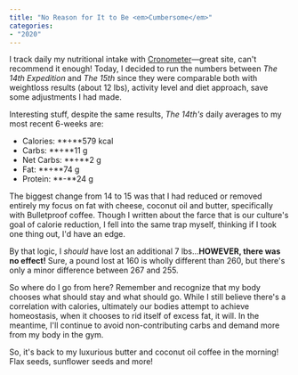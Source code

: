 ```yaml
---
title: "No Reason for It to Be <em>Cumbersome</em>"
categories:
- "2020"
---
```


I track daily my nutritional intake with [Cronometer](https://cronometer.com/)—great site, can't recommend it enough!  Today, I decided to run the numbers between *The 14th Expedition* and *The 15th* since they were comparable both with weightloss results (about 12 lbs), activity level and diet approach, save some adjustments I had made.

Interesting stuff, despite the same results, *The 14th's* daily averages to my most recent 6-weeks are:

* Calories: **+**579 kcal
* Carbs: **+**11 g
* Net Carbs: **+**2 g
* Fat: **+**74 g
* Protein: **-**24 g 

The biggest change from 14 to 15 was that I had reduced or removed entirely my focus on fat with cheese, coconut oil and butter, specifically with Bulletproof coffee.  Though I written about the farce that is our culture's goal of calorie reduction, I fell into the same trap myself, thinking if I took one thing out, I'd have an edge.

By that logic, I *should* have lost an additional 7 lbs...**HOWEVER, there was no effect!**  Sure, a pound lost at 160 is wholly different than 260, but there's only a minor difference between 267 and 255.

So where do I go from here?  Remember and recognize that my body chooses what should stay and what should go.  While I still believe there's a correlation with calories, ultimately our bodies attempt to achieve homeostasis, when it chooses to rid itself of excess fat, it will.  In the meantime, I'll continue to avoid non-contributing carbs and demand more from my body in the gym.

So, it's back to my luxurious butter and coconut oil coffee in the morning! Flax seeds, sunflower seeds and more!




